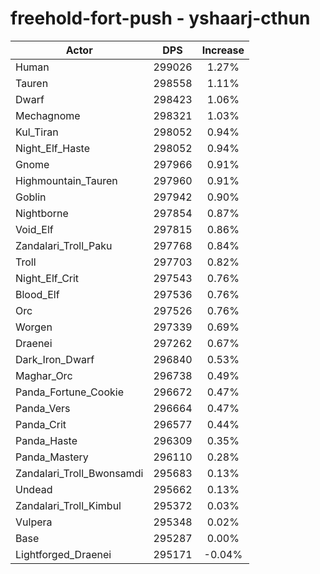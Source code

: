 # freehold-fort-push - yshaarj-cthun
| Actor | DPS | Increase |
|---|:---:|:---:|
|Human|299026|1.27%|
|Tauren|298558|1.11%|
|Dwarf|298423|1.06%|
|Mechagnome|298321|1.03%|
|Kul_Tiran|298052|0.94%|
|Night_Elf_Haste|298052|0.94%|
|Gnome|297966|0.91%|
|Highmountain_Tauren|297960|0.91%|
|Goblin|297942|0.90%|
|Nightborne|297854|0.87%|
|Void_Elf|297815|0.86%|
|Zandalari_Troll_Paku|297768|0.84%|
|Troll|297703|0.82%|
|Night_Elf_Crit|297543|0.76%|
|Blood_Elf|297536|0.76%|
|Orc|297526|0.76%|
|Worgen|297339|0.69%|
|Draenei|297262|0.67%|
|Dark_Iron_Dwarf|296840|0.53%|
|Maghar_Orc|296738|0.49%|
|Panda_Fortune_Cookie|296672|0.47%|
|Panda_Vers|296664|0.47%|
|Panda_Crit|296577|0.44%|
|Panda_Haste|296309|0.35%|
|Panda_Mastery|296110|0.28%|
|Zandalari_Troll_Bwonsamdi|295683|0.13%|
|Undead|295662|0.13%|
|Zandalari_Troll_Kimbul|295372|0.03%|
|Vulpera|295348|0.02%|
|Base|295287|0.00%|
|Lightforged_Draenei|295171|-0.04%|
